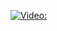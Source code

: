 [![Video:](https://img.youtube.com/vi/3ruI_Uy5nRA/0.jpg)](https://www.youtube.com/watch?v=3ruI_Uy5nRA)

